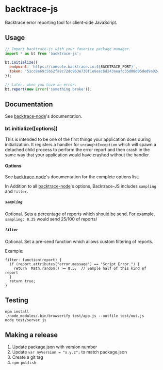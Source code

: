 # backtrace-js

Backtrace error reporting tool for client-side JavaScript.

## Usage

```js
// Import backtrace-js with your favorite package manager.
import * as bt from 'backtrace-js';

bt.initialize({
  endpoint: `https://console.backtrace.io:${BACKTRACE_PORT}`,
  token: '51cc8e69c5b62fa8c72dc963e730f1e8eacbd243aeafc35d08d05ded9a024121',
});

// Later, when you have an error:
bt.report(new Error('something broke'));
```

## Documentation

See [backtrace-node](https://github.com/backtrace-labs/backtrace-node#documentation)'s documentation.

### bt.initialize([options])

This is intended to be one of the first things your application does during
initialization. It registers a handler for `uncaughtException` which will
spawn a detached child process to perform the error report and then crash
in the same way that your application would have crashed without the handler.

#### Options
See [backtrace-node](https://github.com/backtrace-labs/backtrace-node#documentation)'s documentation for the complete options list.

In Addition to all [backtrace-node](https://github.com/backtrace-labs/backtrace-node#documentation)'s options, Backtrace-JS includes `sampling` and `filter`.

##### `sampling`
Optional.
Sets a percentage of reports which should be send.
For example, `sampling: 0.25` would send 25/100 of reports/

##### `filter`
Optional.
Set a pre-send function which allows custom filtering of reports.

Example: 
```
filter: function(report) {
  if (report.attributes["error.message"] == "Script Error.") {
    return  Math.random() >= 0.5;  // Sample half of this kind of report
  }
  return true;
}
```

## Testing

```
npm install
./node_modules/.bin/browserify test/app.js --outfile test/out.js
node test/server.js
```

## Making a release

1.  Update package.json with version number
2.  Update `var myVersion = "x.y.z";` to match package.json
3.  Create a git tag
4.  `npm publish`
